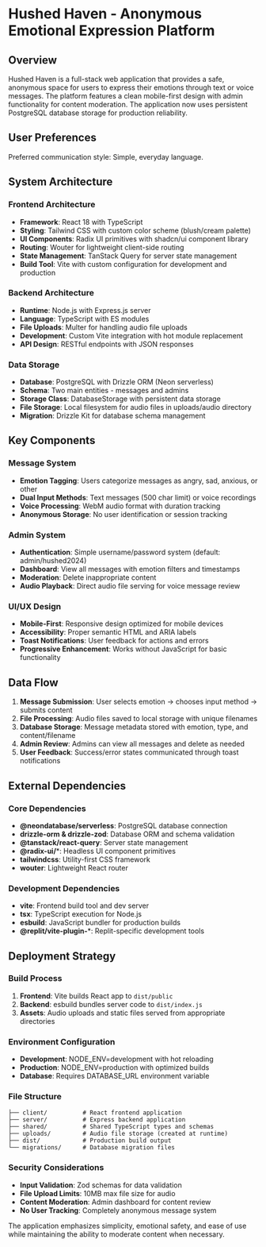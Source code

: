 # Hushed Haven - Anonymous Emotional Expression Platform

## Overview

Hushed Haven is a full-stack web application that provides a safe, anonymous space for users to express their emotions through text or voice messages. The platform features a clean mobile-first design with admin functionality for content moderation. The application now uses persistent PostgreSQL database storage for production reliability.

## User Preferences

Preferred communication style: Simple, everyday language.

## System Architecture

### Frontend Architecture
- **Framework**: React 18 with TypeScript
- **Styling**: Tailwind CSS with custom color scheme (blush/cream palette)
- **UI Components**: Radix UI primitives with shadcn/ui component library
- **Routing**: Wouter for lightweight client-side routing
- **State Management**: TanStack Query for server state management
- **Build Tool**: Vite with custom configuration for development and production

### Backend Architecture
- **Runtime**: Node.js with Express.js server
- **Language**: TypeScript with ES modules
- **File Uploads**: Multer for handling audio file uploads
- **Development**: Custom Vite integration with hot module replacement
- **API Design**: RESTful endpoints with JSON responses

### Data Storage
- **Database**: PostgreSQL with Drizzle ORM (Neon serverless)
- **Schema**: Two main entities - messages and admins
- **Storage Class**: DatabaseStorage with persistent data storage
- **File Storage**: Local filesystem for audio files in uploads/audio directory
- **Migration**: Drizzle Kit for database schema management

## Key Components

### Message System
- **Emotion Tagging**: Users categorize messages as angry, sad, anxious, or other
- **Dual Input Methods**: Text messages (500 char limit) or voice recordings
- **Voice Processing**: WebM audio format with duration tracking
- **Anonymous Storage**: No user identification or session tracking

### Admin System
- **Authentication**: Simple username/password system (default: admin/hushed2024)
- **Dashboard**: View all messages with emotion filters and timestamps
- **Moderation**: Delete inappropriate content
- **Audio Playback**: Direct audio file serving for voice message review

### UI/UX Design
- **Mobile-First**: Responsive design optimized for mobile devices
- **Accessibility**: Proper semantic HTML and ARIA labels
- **Toast Notifications**: User feedback for actions and errors
- **Progressive Enhancement**: Works without JavaScript for basic functionality

## Data Flow

1. **Message Submission**: User selects emotion → chooses input method → submits content
2. **File Processing**: Audio files saved to local storage with unique filenames
3. **Database Storage**: Message metadata stored with emotion, type, and content/filename
4. **Admin Review**: Admins can view all messages and delete as needed
5. **User Feedback**: Success/error states communicated through toast notifications

## External Dependencies

### Core Dependencies
- **@neondatabase/serverless**: PostgreSQL database connection
- **drizzle-orm & drizzle-zod**: Database ORM and schema validation
- **@tanstack/react-query**: Server state management
- **@radix-ui/***: Headless UI component primitives
- **tailwindcss**: Utility-first CSS framework
- **wouter**: Lightweight React router

### Development Dependencies
- **vite**: Frontend build tool and dev server
- **tsx**: TypeScript execution for Node.js
- **esbuild**: JavaScript bundler for production builds
- **@replit/vite-plugin-***: Replit-specific development tools

## Deployment Strategy

### Build Process
1. **Frontend**: Vite builds React app to `dist/public`
2. **Backend**: esbuild bundles server code to `dist/index.js`
3. **Assets**: Audio uploads and static files served from appropriate directories

### Environment Configuration
- **Development**: NODE_ENV=development with hot reloading
- **Production**: NODE_ENV=production with optimized builds
- **Database**: Requires DATABASE_URL environment variable

### File Structure
```
├── client/          # React frontend application
├── server/          # Express backend application  
├── shared/          # Shared TypeScript types and schemas
├── uploads/         # Audio file storage (created at runtime)
├── dist/            # Production build output
└── migrations/      # Database migration files
```

### Security Considerations
- **Input Validation**: Zod schemas for data validation
- **File Upload Limits**: 10MB max file size for audio
- **Content Moderation**: Admin dashboard for content review
- **No User Tracking**: Completely anonymous message system

The application emphasizes simplicity, emotional safety, and ease of use while maintaining the ability to moderate content when necessary.